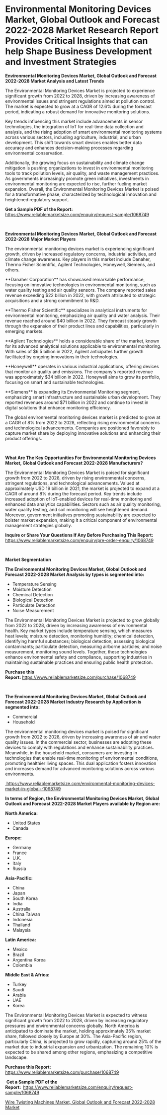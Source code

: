 <p><h1>Environmental Monitoring Devices Market, Global Outlook and Forecast 2022-2028 Market Research Report Provides Critical Insights that can help Shape Business Development and Investment Strategies</h1></p><p><strong>Environmental Monitoring Devices Market, Global Outlook and Forecast 2022-2028 Market Analysis and Latest Trends</strong></p>
<p><p>The Environmental Monitoring Devices Market is projected to experience significant growth from 2022 to 2028, driven by increasing awareness of environmental issues and stringent regulations aimed at pollution control. The market is expected to grow at a CAGR of 12.6% during the forecast period, indicating a robust demand for innovative monitoring solutions.</p><p>Key trends influencing this market include advancements in sensor technologies, the integration of IoT for real-time data collection and analysis, and the rising adoption of smart environmental monitoring systems across various sectors, including agriculture, industrial, and urban development. This shift towards smart devices enables better data accuracy and enhances decision-making processes regarding environmental conservation.</p><p>Additionally, the growing focus on sustainability and climate change mitigation is pushing organizations to invest in environmental monitoring tools to track pollution levels, air quality, and waste management practices. As governments increasingly promote green initiatives, investments in environmental monitoring are expected to rise, further fueling market expansion. Overall, the Environmental Monitoring Devices Market is poised for a transformative phase, characterized by technological innovation and heightened regulatory support.</p></p>
<p><strong>Get a Sample PDF of the Report:&nbsp;</strong> <a href="https://www.reliablemarketsize.com/enquiry/request-sample/1068749?utm_campaign=3572&utm_medium=2&utm_source=Github&utm_content=ia&utm_term=21032025&utm_id=environmental-monitoring-devices-market-global-outlook-and-forecast-2022-2028">https://www.reliablemarketsize.com/enquiry/request-sample/1068749</a></p>
<p>&nbsp;</p>
<p><strong>Environmental Monitoring Devices Market, Global Outlook and Forecast 2022-2028 Major Market Players</strong></p>
<p><p>The environmental monitoring devices market is experiencing significant growth, driven by increased regulatory concerns, industrial activities, and climate change awareness. Key players in this market include Danaher, Thermo Fisher Scientific, Agilent Technologies, Honeywell, Siemens, and others.</p><p>**Danaher Corporation** has showcased remarkable performance, focusing on innovative technologies in environmental monitoring, such as water quality testing and air quality sensors. The company reported sales revenue exceeding $22 billion in 2022, with growth attributed to strategic acquisitions and a strong commitment to R&D.</p><p>**Thermo Fisher Scientific** specializes in analytical instruments for environmental monitoring, emphasizing air quality and water analysis. Their revenue reached around $40 billion in 2022. They forecast steady growth through the expansion of their product lines and capabilities, particularly in emerging markets.</p><p>**Agilent Technologies** holds a considerable share of the market, known for its advanced analytical solutions applicable to environmental monitoring. With sales of $6.5 billion in 2022, Agilent anticipates further growth facilitated by ongoing innovations in their technologies.</p><p>**Honeywell** operates in various industrial applications, offering devices that monitor air quality and emissions. The company's reported revenue was approximately $34 billion in 2022. Honeywell aims to grow its portfolio, focusing on smart and sustainable technologies.</p><p>**Siemens** is expanding its Environmental Monitoring segment, emphasizing smart infrastructure and sustainable urban development. They reported revenues around $71 billion in 2022 and continue to invest in digital solutions that enhance monitoring efficiency.</p><p>The global environmental monitoring devices market is predicted to grow at a CAGR of 8% from 2022 to 2028, reflecting rising environmental concerns and technological advancements. Companies are positioned favorably to capture market share by deploying innovative solutions and enhancing their product offerings.</p></p>
<p>&nbsp;</p>
<p><strong>What Are The Key Opportunities For Environmental Monitoring Devices Market, Global Outlook and Forecast 2022-2028 Manufacturers?</strong></p>
<p><p>The Environmental Monitoring Devices Market is poised for significant growth from 2022 to 2028, driven by rising environmental concerns, stringent regulations, and technological advancements. Valued at approximately USD 19 billion in 2021, the market is projected to expand at a CAGR of around 8% during the forecast period. Key trends include increased adoption of IoT-enabled devices for real-time monitoring and enhanced data analytics capabilities. Sectors such as air quality monitoring, water quality testing, and soil monitoring will see heightened demand. Moreover, government initiatives promoting sustainability are expected to bolster market expansion, making it a critical component of environmental management strategies globally.</p></p>
<p><strong>Inquire or Share Your Questions If Any Before Purchasing This Report:</strong> <a href="https://www.reliablemarketsize.com/enquiry/pre-order-enquiry/1068749?utm_campaign=3572&utm_medium=2&utm_source=Github&utm_content=ia&utm_term=21032025&utm_id=environmental-monitoring-devices-market-global-outlook-and-forecast-2022-2028">https://www.reliablemarketsize.com/enquiry/pre-order-enquiry/1068749</a></p>
<p>&nbsp;</p>
<p><strong>Market Segmentation</strong></p>
<p><strong>The Environmental Monitoring Devices Market, Global Outlook and Forecast 2022-2028 Market Analysis by types is segmented into:</strong></p>
<p><ul><li>Temperature Sensing</li><li>Moisture Detection</li><li>Chemical Detection</li><li>Biological Detection</li><li>Particulate Detection</li><li>Noise Measurement</li></ul></p>
<p><p>The Environmental Monitoring Devices Market is projected to grow globally from 2022 to 2028, driven by increasing awareness of environmental health. Key market types include temperature sensing, which measures heat levels; moisture detection, monitoring humidity; chemical detection, identifying harmful substances; biological detection, assessing biological contaminants; particulate detection, measuring airborne particles; and noise measurement, monitoring sound levels. Together, these technologies enhance environmental safety and compliance, supporting industries in maintaining sustainable practices and ensuring public health protection.</p></p>
<p><strong>Purchase this Report:&nbsp;</strong><a href="https://www.reliablemarketsize.com/purchase/1068749?utm_campaign=3572&utm_medium=2&utm_source=Github&utm_content=ia&utm_term=21032025&utm_id=environmental-monitoring-devices-market-global-outlook-and-forecast-2022-2028">https://www.reliablemarketsize.com/purchase/1068749</a></p>
<p>&nbsp;</p>
<p><strong>The Environmental Monitoring Devices Market, Global Outlook and Forecast 2022-2028 Market Industry Research by Application is segmented into:</strong></p>
<p><ul><li>Commercial</li><li>Household</li></ul></p>
<p><p>The environmental monitoring devices market is poised for significant growth from 2022 to 2028, driven by increasing awareness of air and water quality issues. In the commercial sector, businesses are adopting these devices to comply with regulations and enhance sustainability practices. Meanwhile, in the household market, consumers are investing in technologies that enable real-time monitoring of environmental conditions, promoting healthier living spaces. This dual application fosters innovation and increases demand for advanced monitoring solutions across various environments.</p></p>
<p><a href="https://www.reliablemarketsize.com/environmental-monitoring-devices-market-in-global-r1068749?utm_campaign=3572&utm_medium=2&utm_source=Github&utm_content=ia&utm_term=21032025&utm_id=environmental-monitoring-devices-market-global-outlook-and-forecast-2022-2028">&nbsp;https://www.reliablemarketsize.com/environmental-monitoring-devices-market-in-global-r1068749</a></p>
<p><strong>In terms of Region, the Environmental Monitoring Devices Market, Global Outlook and Forecast 2022-2028 Market Players available by Region are:</strong></p>
<p>
    <p> <strong> North America: </strong>
        <ul>
            <li>United States</li>
            <li>Canada</li>
        </ul>
        </p> 
    <p> <strong> Europe: </strong>
        <ul>
            <li>Germany</li>
            <li>France</li>
            <li>U.K.</li>
            <li>Italy</li>
            <li>Russia</li>
        </ul>
        </p> 
    <p> <strong> Asia-Pacific: </strong>
        <ul>
            <li>China</li>
            <li>Japan</li>
            <li>South Korea</li>
            <li>India</li>
            <li>Australia</li>
            <li>China Taiwan</li>
            <li>Indonesia</li>
            <li>Thailand</li>
            <li>Malaysia</li>
        </ul>
        </p> 
    <p> <strong> Latin America: </strong>
        <ul>
            <li>Mexico</li>
            <li>Brazil</li>
            <li>Argentina Korea</li>
            <li>Colombia</li>
        </ul>
        </p> 
    <p> <strong> Middle East & Africa: </strong>
        <ul>
            <li>Turkey</li>
            <li>Saudi</li>
            <li>Arabia</li>
            <li>UAE</li>
            <li>Korea</li>
        </ul>
    </p>
    </p>
<p><p>The Environmental Monitoring Devices Market is expected to witness significant growth from 2022 to 2028, driven by increasing regulatory pressures and environmental concerns globally. North America is anticipated to dominate the market, holding approximately 35% market share, followed closely by Europe at 30%. The Asia-Pacific region, particularly China, is projected to grow rapidly, capturing around 25% of the market due to industrial expansion and urbanization. The remaining 10% is expected to be shared among other regions, emphasizing a competitive landscape.</p></p>
<p><strong>Purchase this Report: </strong><a href="https://www.reliablemarketsize.com/purchase/1068749?utm_campaign=3572&utm_medium=2&utm_source=Github&utm_content=ia&utm_term=21032025&utm_id=environmental-monitoring-devices-market-global-outlook-and-forecast-2022-2028">https://www.reliablemarketsize.com/purchase/1068749</a></p>
<p>&nbsp;<strong>Get a Sample PDF of the Report:&nbsp;&nbsp;</strong><a href="https://www.reliablemarketsize.com/enquiry/request-sample/1068749?utm_campaign=3572&utm_medium=2&utm_source=Github&utm_content=ia&utm_term=21032025&utm_id=environmental-monitoring-devices-market-global-outlook-and-forecast-2022-2028">https://www.reliablemarketsize.com/enquiry/request-sample/1068749</a></p>
<p><strong></strong></p>
<p><p><a href="https://github.com/carylgrinko/Market-Research-Report-List-1/blob/main/wire-twisting-machines-market-global-outlook-and-forecast-2022-2028-market.md?utm_campaign=3572&utm_medium=2&utm_source=Github&utm_content=ia&utm_term=21032025&utm_id=environmental-monitoring-devices-market-global-outlook-and-forecast-2022-2028">Wire Twisting Machines Market, Global Outlook and Forecast 2022-2028 Market</a></p></p>